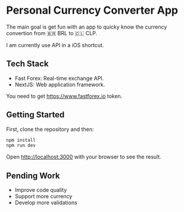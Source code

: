 # Personal Currency Converter App
The main goal is get fun with an app to quicky know the currency convertion from 🇧🇷 BRL to 🇨🇱 CLP.

I am currently use API in a iOS shortcut.

## Tech Stack
- Fast Forex: Real-time exchange API.
- NextJS: Web application framework.

You need to get https://www.fastforex.io token.

## Getting Started

First, clone the repository and then:

```bash
npm install
npm run dev
```

Open [http://localhost:3000](http://localhost:3000) with your browser to see the result.

## Pending Work
- Improve code quality
- Support more currency
- Develop more validations